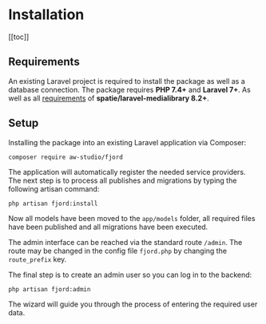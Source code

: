# Installation

[[toc]]

## Requirements

An existing Laravel project is required to install the package as well as a database connection.
The package requires **PHP 7.4+** and **Laravel 7+**. As well as all [requirements](https://docs.spatie.be/laravel-medialibrary/v8/requirements) of **spatie/laravel-medialibrary 8.2+**.

## Setup

Installing the package into an existing Laravel application via Composer:

```shell
composer require aw-studio/fjord
```

The application will automatically register the needed service providers. The next step is to process all publishes and migrations by typing the following artisan command:

```shell
php artisan fjord:install
```

Now all models have been moved to the `app/models` folder, all required files have been published and all migrations have been executed.

The admin interface can be reached via the standard route `/admin`. The route may be changed in the config file `fjord.php` by changing the `route_prefix` key.

The final step is to create an admin user so you can log in to the backend:

```shell
php artisan fjord:admin
```

The wizard will guide you through the process of entering the required user data.
